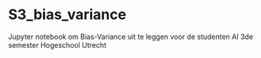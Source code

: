 # S3_bias_variance
Jupyter notebook om Bias-Variance uit te leggen voor de studenten AI 3de semester Hogeschool Utrecht
